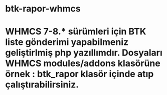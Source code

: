 # btk-rapor-whmcs
# WHMCS 7-8.* sürümleri için BTK liste gönderimi yapabilmeniz geliştirlmiş php yazıllımdır. Dosyaları WHMCS modules/addons klasörüne örnek : btk_rapor klasör içinde atıp çalıştırabilirsiniz.
